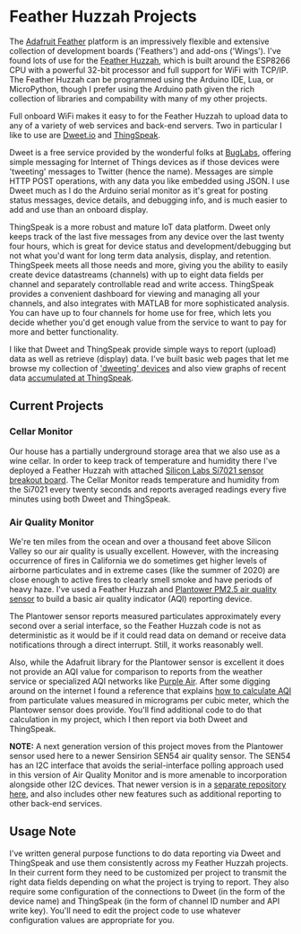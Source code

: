 # Feather Huzzah Projects

The [Adafruit Feather](https://www.adafruit.com/feather) platform is an impressively flexible and extensive collection of development boards ('Feathers') and add-ons ('Wings').  I've found lots of use for the [Feather Huzzah](https://www.adafruit.com/product/2821), which is built around the ESP8266 CPU with a powerful 32-bit processor and full support for WiFi with TCP/IP.  The Feather Huzzah can be programmed using the Arduino IDE, Lua, or MicroPython, though I prefer using the Arduino path given the rich collection of libraries and compability with many of my other projects.

Full onboard WiFi makes it easy to for the Feather Huzzah to upload data to any of a variety of web services and back-end servers. Two in particular I like to use are [Dweet.io](https://dweet.io) and [ThingSpeak](https://thingspeak.com).

Dweet is a free service provided by the wonderful folks at [BugLabs](http://buglabs.net/), offering simple messaging for Internet of Things devices as if those devices were 'tweeting' messages to Twitter (hence the name).  Messages are simple HTTP POST operations, with any data you like embedded using JSON.  I use Dweet much as I do the Arduino serial monitor as it's great for posting status messages, device details, and debugging info, and is much easier to add and use than an onboard display.

ThingSpeak is a more robust and mature IoT data platform.  Dweet only keeps track of the last five messages from any device over the last twenty four hours, which is great for device status and development/debugging but not what you'd want for long term data analysis, display, and retention.  ThingSpeek meets all those needs and more, giving you the ability to easily create device datastreams (channels) with up to eight data fields per channel and separately controllable read and write access.  ThingSpeak provides a convenient dashboard for viewing and managing all your channels, and also integrates with MATLAB for more sophisticated analysis.  You can have up to four channels for home use for free, which lets you decide whether you'd get enough value from the service to want to pay for more and better functionality.

I like that Dweet and ThingSpeak provide simple ways to report (upload) data as well as retrieve (display) data.  I've built basic web pages that let me browse my collection of ['dweeting' devices](https://www.disquisitioner.com/apps/dweetview/) and also view graphs of recent data [accumulated at ThingSpeak](https://www.disquisitioner.com/apps/thingplot/).

## Current Projects
### Cellar Monitor
Our house has a partially underground storage area that we also use as a wine cellar. In order to keep track of temperature and humidity there I've deployed a Feather Huzzah with attached [Silicon Labs Si7021 sensor breakout board](https://www.adafruit.com/product/3251).  The Cellar Monitor reads temperature and humidity from the Si7021 every twenty seconds and reports averaged readings every five minutes using both Dweet and ThingSpeak.

### Air Quality Monitor
We're ten miles from the ocean and over a thousand feet above Silicon Valley so our air quality is usually excellent.  However, with the increasing occurrence of fires in California we do sometimes get higher levels of airborne particulates and in extreme cases (like the summer of 2020) are close enough to active fires to clearly smell smoke and have periods of heavy haze.  I've used a Feather Huzzah and [Plantower PM2.5 air quality sensor](https://www.adafruit.com/product/3686) to build a basic air quality indicator (AQI) reporting device.

The Plantower sensor reports measured particulates approximately every second over a serial interface, so the Feather Huzzah code is not as deterministic as it would be if it could read data on demand or receive data notifications through a direct interrupt.  Still, it works reasonably well.

Also, while the Adafruit library for the Plantower sensor is excellent it does not provide an AQI value for comparison to reports from the weather service or specialized AQI networks like [Purple Air](https://www2.purpleair.com/).  After some digging around on the internet I found a reference that explains [how to calculate AQI](https://forum.airnowtech.org/t/the-aqi-equation/169) from particulate values measured in micrograms per cubic meter, which the Plantower sensor does provide. You'll find additional code to do that calculation in my project, which I then report via both Dweet and ThingSpeak.

**NOTE:** A next generation version of this project moves from the Plantower sensor used here to a newer Sensirion SEN54 air quality sensor.  The SEN54 has an I2C interface that avoids the serial-interface polling approach used in this version of Air Quality Monitor and is more amenable to incorporation alongside other I2C devices. That newer version is in a [separate repository here](https://github.com/disquisitioner/AQI-Monitor-SEN54), and also includes other new features such as additional reporting to other back-end services.

## Usage Note
I've written general purpose functions to do data reporting via Dweet and ThingSpeak and use them consistently across my Feather Huzzah projects.  In their current form they need to be customized per project to transmit the right data fields depending on what the project is trying to report.  They also require some configuration of the connections to Dweet (in the form of the device name) and ThingSpeak (in the form of channel ID number and API write key).  You'll need to edit the project code to use whatever configuration values are appropriate for you.
